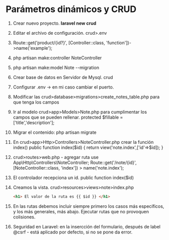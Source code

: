 # Parámetros dinámicos y CRUD

1. Crear nuevo proyecto.
    **laravel new crud**
2. Editar el archivo de configuración.
 crud>.env
3. Route::get('product/{id?}', [Controller::class, 'function'])->name('example');
4. php artisan make:controller NoteController
5. php artisan make:model Note --migration
6. Crear base de datos en Servidor de Mysql. crud
7. Configurar .env -> en mi caso cambiar el puerto.
8. Modificar las crud>database>migrations>create_notes_table.php para que tenga los campos
9. Ir al modelo crud>app>Models>Note.php para cumplimentar los campos que se pueden rellenar.
   protected $fillable = ['title','description'];
10. Migrar el contenido: php artisan migrate
11. En crud>app>Http>Controllers>NoteController.php crear la función index()
     public function index($id) {
         return view('note.index',['id'=>$id]); }
12. crud>routes>web.php - agregar ruta
use App\Http\Controllers\NoteController;
Route::get('/note/{id}', [NoteController::class, 'index']) > name('note.index');
13. El controlador recepciona un id.
public function index($id)
14. Creamos la vista.
    crud>resources>views>note>index.php

       ``` html
       <h1> El valor de la ruta es {{ $id }} </h1>
       ```

15. En las rutas debemos incluir siempre primero los casos más específicos, y los más generales, más abajo.
Ejecutar rutas que no provoquen colisiones.
16. Seguridad en Laravel: en la insercción del formulario, después de label @csrf - está aplicado por defecto, si no se pone da error.
